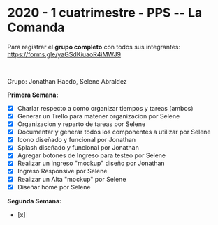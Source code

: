 <h1>2020 - 1 cuatrimestre - PPS -- La Comanda</h1>

Para registrar el <strong>grupo completo</strong> con todos sus integrantes: https://forms.gle/yaGSdKiuaoR4iMWJ9

<br>

Grupo: Jonathan Haedo, Selene Abraldez

<b>Primera Semana:</b> <br>
- [x] Charlar respecto a como organizar tiempos y tareas (ambos)
- [x] Generar un Trello para matener organizacion por Selene 
- [x] Organizacion y reparto de tareas por Selene
- [x] Documentar y generar todos los componentes a utilizar por Selene
- [x] Icono diseñado y funcional por Jonathan
- [x] Splash diseñado y funcional por Jonathan
- [x] Agregar botones de Ingreso para testeo por Selene
- [x] Realizar un Ingreso "mockup" diseño por Jonathan
- [x] Ingreso Responsive por Selene
- [x] Realizar un Alta "mockup" por Selene
- [x] Diseñar home por Selene

<b>Segunda Semana:</b> <br>
- [x]


